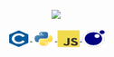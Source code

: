<br>
<div align="center">
  <a href="https://github.com/BrunoCOliveira37">
  <img height="180em" src="https://github-readme-stats.vercel.app/api?username=BrunoCOliveira37&show_icons=true&theme=midnight-purple&include_all_commits=true&count_private=true"/>
</div>
<div align="center">
  <div style="display: inline_block"><br>
    <img align="center" alt="BrunoCOliveira37-C" height="30" width="40" src="https://raw.githubusercontent.com/devicons/devicon/master/icons/c/c-plain.svg">
    <img align="center" alt="BrunoCOliveira37-Python" height="30" width="40" src="https://raw.githubusercontent.com/devicons/devicon/master/icons/python/python-original.svg">
    <img align="center" alt="BrunoCOliveira37-Js" height="30" width="40" src="https://raw.githubusercontent.com/devicons/devicon/master/icons/javascript/javascript-original.svg">
    <img align="center" alt="BrunoCOliveira37-Lua" height="30" width="40" src="https://raw.githubusercontent.com/devicons/devicon/master/icons/lua/lua-original.svg">
</div>
